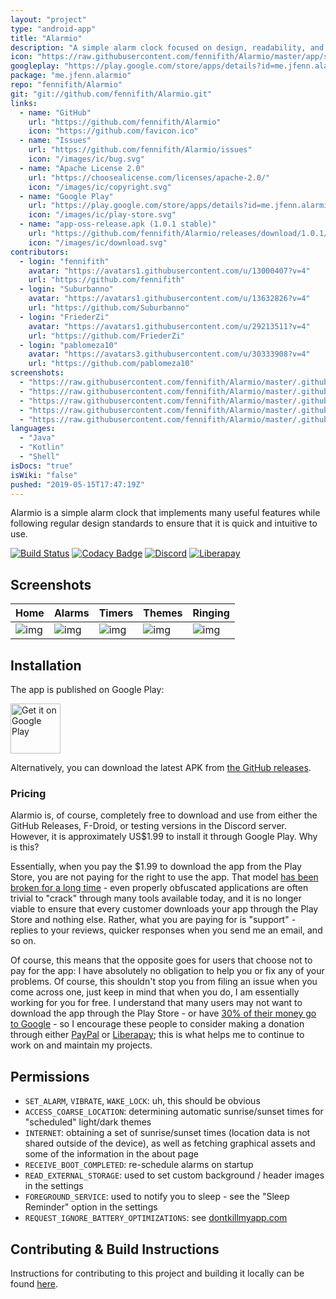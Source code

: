 ```yaml
---
layout: "project"
type: "android-app"
title: "Alarmio"
description: "A simple alarm clock focused on design, readability, and internet radio."
icon: "https://raw.githubusercontent.com/fennifith/Alarmio/master/app/src/main/ic_launcher-web.png"
googleplay: "https://play.google.com/store/apps/details?id=me.jfenn.alarmio"
package: "me.jfenn.alarmio"
repo: "fennifith/Alarmio"
git: "git://github.com/fennifith/Alarmio.git"
links: 
  - name: "GitHub"
    url: "https://github.com/fennifith/Alarmio"
    icon: "https://github.com/favicon.ico"
  - name: "Issues"
    url: "https://github.com/fennifith/Alarmio/issues"
    icon: "/images/ic/bug.svg"
  - name: "Apache License 2.0"
    url: "https://choosealicense.com/licenses/apache-2.0/"
    icon: "/images/ic/copyright.svg"
  - name: "Google Play"
    url: "https://play.google.com/store/apps/details?id=me.jfenn.alarmio"
    icon: "/images/ic/play-store.svg"
  - name: "app-oss-release.apk (1.0.1 stable)"
    url: "https://github.com/fennifith/Alarmio/releases/download/1.0.1/app-oss-release.apk"
    icon: "/images/ic/download.svg"
contributors: 
  - login: "fennifith"
    avatar: "https://avatars1.githubusercontent.com/u/13000407?v=4"
    url: "https://github.com/fennifith"
  - login: "Suburbanno"
    avatar: "https://avatars1.githubusercontent.com/u/13632826?v=4"
    url: "https://github.com/Suburbanno"
  - login: "FriederZi"
    avatar: "https://avatars1.githubusercontent.com/u/29213511?v=4"
    url: "https://github.com/FriederZi"
  - login: "pablomeza10"
    avatar: "https://avatars3.githubusercontent.com/u/30333908?v=4"
    url: "https://github.com/pablomeza10"
screenshots: 
  - "https://raw.githubusercontent.com/fennifith/Alarmio/master/.github/images/home.png"
  - "https://raw.githubusercontent.com/fennifith/Alarmio/master/.github/images/alarms.png"
  - "https://raw.githubusercontent.com/fennifith/Alarmio/master/.github/images/timers.png"
  - "https://raw.githubusercontent.com/fennifith/Alarmio/master/.github/images/themes.png"
  - "https://raw.githubusercontent.com/fennifith/Alarmio/master/.github/images/alert.gif"
languages: 
  - "Java"
  - "Kotlin"
  - "Shell"
isDocs: "true"
isWiki: "false"
pushed: "2019-05-15T17:47:19Z"
---
```


Alarmio is a simple alarm clock that implements many useful features while following regular design standards to ensure that it is quick and intuitive to use.

[![Build Status](https://travis-ci.com/fennifith/Alarmio.svg?branch=master)](https://travis-ci.com/fennifith/Alarmio)
[![Codacy Badge](https://api.codacy.com/project/badge/Grade/e214b14f27464ce39a24539fc0ca27a5)](https://www.codacy.com/app/fennifith/Alarmio?utm_source=github.com&amp;utm_medium=referral&amp;utm_content=fennifith/Alarmio&amp;utm_campaign=Badge_Grade)
[![Discord](https://img.shields.io/discord/514625116706177035.svg?logo=discord&colorB=7289da)](https://discord.gg/kgqJ5hM)
[![Liberapay](https://img.shields.io/badge/liberapay-donate-yellow.svg?logo=liberapay)](https://jfenn.me/links/liberapay)


## Screenshots

| Home | Alarms | Timers | Themes | Ringing |
|------|--------|--------|--------|---------|
| ![img](https://github.com/fennifith/Alarmio/blob/master/./.github/images/home.png?raw=true) | ![img](https://github.com/fennifith/Alarmio/blob/master/./.github/images/alarms.png?raw=true) | ![img](https://github.com/fennifith/Alarmio/blob/master/./.github/images/timers.png?raw=true) | ![img](https://github.com/fennifith/Alarmio/blob/master/./.github/images/themes.png?raw=true) | ![img](https://github.com/fennifith/Alarmio/blob/master/./.github/images/alert.gif?raw=true) |

## Installation

The app is published on Google Play:

[<img src="https://play.google.com/intl/en_us/badges/images/generic/en_badge_web_generic.png"
    alt="Get it on Google Play"
    height="80">](https://play.google.com/store/apps/details?id=me.jfenn.alarmio)

Alternatively, you can download the latest APK from [the GitHub releases](https://github.com/fennifith/Alarmio/blob/master/../../releases/).

### Pricing

Alarmio is, of course, completely free to download and use from either the GitHub Releases, F-Droid, or testing versions in the Discord server. However, it is approximately US$1.99 to install it through Google Play. Why is this?

Essentially, when you pay the $1.99 to download the app from the Play Store, you are not paying for the right to use the app. That model [has been broken for a long time](https://updato.com/android-apps/cracked-android-apps-avoid-get-paid-apps-free) - even properly obfuscated applications are often trivial to "crack" through many tools available today, and it is no longer viable to ensure that every customer downloads your app through the Play Store and nothing else. Rather, what you are paying for is "support" - replies to your reviews, quicker responses when you send me an email, and so on.

Of course, this means that the opposite goes for users that choose not to pay for the app: I have absolutely no obligation to help you or fix any of your problems. Of course, this shouldn't stop you from filing an issue when you come across one, just keep in mind that when you do, I am essentially working for you for free. I understand that many users may not want to download the app through the Play Store - or have [30% of their money go to Google](https://support.google.com/googleplay/android-developer/answer/112622) - so I encourage these people to consider making a donation through either [PayPal](https://jfenn.me/links/paypal) or [Liberapay](https://jfenn.me/links/liberapay); this is what helps me to continue to work on and maintain my projects.

## Permissions

- `SET_ALARM`, `VIBRATE`, `WAKE_LOCK`: uh, this should be obvious
- `ACCESS_COARSE_LOCATION`: determining automatic sunrise/sunset times for "scheduled" light/dark themes
- `INTERNET`: obtaining a set of sunrise/sunset times (location data is not shared outside of the device), as well as fetching graphical assets and some of the information in the about page
- `RECEIVE_BOOT_COMPLETED`: re-schedule alarms on startup
- `READ_EXTERNAL_STORAGE`: used to set custom background / header images in the settings
- `FOREGROUND_SERVICE`: used to notify you to sleep - see the "Sleep Reminder" option in the settings
- `REQUEST_IGNORE_BATTERY_OPTIMIZATIONS`: see [dontkillmyapp.com](https://dontkillmyapp.com/)

## Contributing & Build Instructions

Instructions for contributing to this project and building it locally can be found [here](https://github.com/fennifith/Alarmio/blob/master/./.github/CONTRIBUTING.md).
